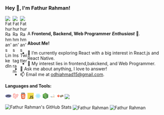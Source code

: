 <h3 title="hehehe"> Hey 👋, I'm Fathur Rahman!</h3>

<a href="https://www.linkedin.com/in/fathur-rahman-2aaa15225">
  <img align="left" alt="Fathur Rahman's LinkedIn" width="24px" src="https://cdn.jsdelivr.net/npm/simple-icons@v3/icons/linkedin.svg" />
</a>
<a href="https://www.instagram.com/fathurrahman4_">
  <img align="left" alt="Fathur Rahman's Instagram" width="24px" src="https://cdn.jsdelivr.net/npm/simple-icons@v3/icons/instagram.svg" />
</a>
<a href="https://twitter.com/fathurrahman4_">
  <img align="left" alt="Fathur Rahman's Twitter" width="24px" src="https://cdn.jsdelivr.net/npm/simple-icons@3.13.0/icons/twitter.svg" />
</a>




<br />
<br />

A **Frontend, Backend, Web Programmer** ***Enthusiast*** 🚀.
 


**About Me!**

- 🌱 I’m currently exploring React with a big interest in React.js and React Native. 
- 🤔 My interest lies in frontend,bakckend, and Web Programmer.
- 💬 Ask me about anything, I love to answer!
- 📫 Email me at [odhiahmad15@gmail.com](mailto:fathur.rahman10@yahoo.com).



**Languages and Tools:**  




<code><img height="20" src="https://raw.githubusercontent.com/github/explore/80688e429a7d4ef2fca1e82350fe8e3517d3494d/topics/php/php.png"></code>
<code><img height="20" src="https://raw.githubusercontent.com/github/explore/80688e429a7d4ef2fca1e82350fe8e3517d3494d/topics/laravel/laravel.png"></code>
<code><img height="20" src="https://raw.githubusercontent.com/github/explore/80688e429a7d4ef2fca1e82350fe8e3517d3494d/topics/html/html.png"></code>
<code><img height="20" src="https://raw.githubusercontent.com/github/explore/80688e429a7d4ef2fca1e82350fe8e3517d3494d/topics/javascript/javascript.png"></code>
<code><img height="20" src="https://raw.githubusercontent.com/github/explore/80688e429a7d4ef2fca1e82350fe8e3517d3494d/topics/react/react.png"></code>
<code><img height="20" src="https://raw.githubusercontent.com/github/explore/80688e429a7d4ef2fca1e82350fe8e3517d3494d/topics/nodejs/nodejs.png"></code>
<code><img height="20" src="https://raw.githubusercontent.com/github/explore/80688e429a7d4ef2fca1e82350fe8e3517d3494d/topics/mysql/mysql.png"></code>
<code><img height="20" src="https://raw.githubusercontent.com/github/explore/80688e429a7d4ef2fca1e82350fe8e3517d3494d/topics/git/git.png"></code>
<code><img height="20" src="https://pbs.twimg.com/profile_images/1410632439370641409/Pt-7RucE_400x400.jpg"></code>

<img src="https://github-readme-stats.vercel.app/api?username=daman415&show_icons=true&hide_border=true&count_private=true&theme=shades-of-purple&icon_color=fad000" alt="Fathur Rahman's GitHub Stats">
<img align="center" src="https://github-readme-streak-stats.herokuapp.com/?user=daman415&count_private=true&theme=radical" alt="Fathur Rahman" />
<img align="center" width=500 src="https://github-readme-stats.vercel.app/api/top-langs/?username=daman415&count_private=true&theme=radical" alt="Fathur Rahman" />
